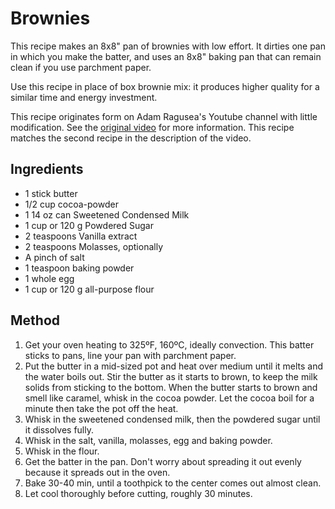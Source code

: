 # Brownies

This recipe makes an 8x8" pan of brownies with low effort. It dirties one pan in
which you make the batter, and uses an 8x8" baking pan that can remain clean if
you use parchment paper.

Use this recipe in place of box brownie mix: it produces higher quality for a
similar time and energy investment.

This recipe originates form on Adam Ragusea's Youtube channel with little
modification. See the [original video](https://www.youtube.com/watch?v=lhnzdRD-hX8)
for more information. This recipe matches the second recipe in the description
of the video.

## Ingredients

-   1 stick butter
-   1/2 cup cocoa-powder
-   1 14 oz can Sweetened Condensed Milk
-   1 cup or 120&nbsp;g Powdered Sugar
-   2 teaspoons Vanilla extract
-   2 teaspoons Molasses, optionally
-   A pinch of salt
-   1 teaspoon baking powder
-   1 whole egg
-   1 cup or 120&nbsp;g all-purpose flour

## Method

1.  Get your oven heating to 325ºF, 160ºC, ideally convection. This batter
    sticks to pans, line your pan with parchment paper.
1.  Put the butter in a mid-sized pot and heat over medium until it melts and
    the water boils out. Stir the butter as it starts to brown, to keep the milk
    solids from sticking to the bottom. When the butter starts to brown and
    smell like caramel, whisk in the cocoa powder. Let the cocoa boil for a
    minute then take the pot off the heat.
1.  Whisk in the sweetened condensed milk, then the powdered sugar until it
    dissolves fully.
1.  Whisk in the salt, vanilla, molasses, egg and baking powder.
1.  Whisk in the flour.
1.  Get the batter in the pan. Don't worry about spreading it out evenly because
    it spreads out in the oven.
1.  Bake 30-40 min, until a toothpick to the center comes out almost clean.
1.  Let cool thoroughly before cutting, roughly 30 minutes.

